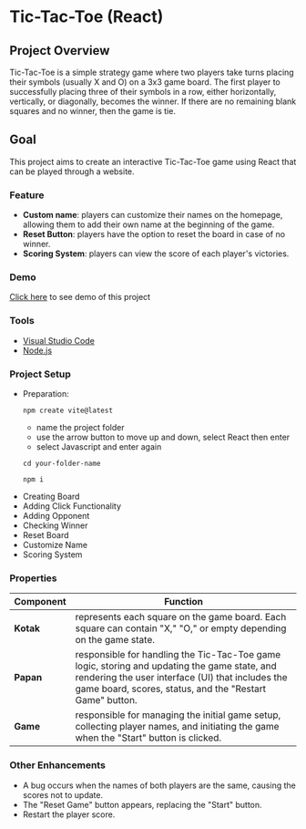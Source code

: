 # Tic-Tac-Toe (React)

## Project Overview
Tic-Tac-Toe is a simple strategy game where two players take turns placing their symbols (usually X and O) on a 3x3 game board. The first player to successfully placing three of their symbols in a row, either horizontally, vertically, or diagonally, becomes the winner. If there are no remaining blank squares and no winner, then the game is tie. 

## Goal
This project aims to create an interactive Tic-Tac-Toe game using React that can be played through a website. 
### Feature
* **Custom name**: players can customize their names on the homepage, allowing them to add their own name at the beginning of the game.
* **Reset Button**: players have the option to reset the board in case of no winner.
* **Scoring System**: players can view the score of each player's victories.
### Demo
[Click here](https://farizindrad.github.io/React-tic-tac-toe/) to see demo of this project

### Tools
* [Visual Studio Code](https://code.visualstudio.com/)
* [Node.js](https://nodejs.org/en)

### Project Setup
- Preparation:
  ````
  npm create vite@latest
  ````
  - name the project folder
  - use the arrow button to move up and down, select React then enter
  - select Javascript and enter again
  ````
  cd your-folder-name
  ````
  ````
  npm i
  ````
- Creating Board
- Adding Click Functionality
- Adding Opponent
- Checking Winner
- Reset Board
- Customize Name
- Scoring System

### Properties
Component | Function 
--- | ---
**Kotak** | represents each square on the game board. Each square can contain "X," "O," or empty depending on the game state.
**Papan** | responsible for handling the Tic-Tac-Toe game logic, storing and updating the game state, and rendering the user interface (UI) that includes the game board, scores, status, and the "Restart Game" button.
**Game** | responsible for managing the initial game setup, collecting player names, and initiating the game when the "Start" button is clicked.

### Other Enhancements
* A bug occurs when the names of both players are the same, causing the scores not to update.
* The "Reset Game" button appears, replacing the "Start" button.
* Restart the player score.
